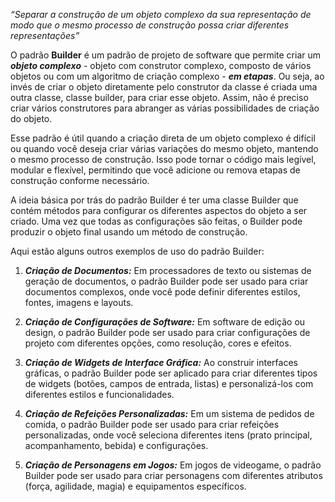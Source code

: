 *“Separar a construção de um objeto complexo da sua representação de modo que o mesmo processo de construção possa criar diferentes representações”*

O padrão **Builder** é um padrão de projeto de software que permite criar um ***objeto complexo*** - objeto com construtor complexo, composto de vários objetos ou com um algoritmo de criação complexo - ***em etapas***. Ou seja, ao invés de criar o objeto diretamente pelo construtor da classe é criada uma outra classe, classe builder, para criar esse objeto. Assim, não é preciso criar vários construtores para abranger as várias possibilidades de criação do objeto.

Esse padrão é útil quando a criação direta de um objeto complexo é difícil ou quando você deseja criar várias variações do mesmo objeto, mantendo o mesmo processo de construção. Isso pode tornar o código mais legível, modular e flexível, permitindo que você adicione ou remova etapas de construção conforme necessário.

A ideia básica por trás do padrão Builder é ter uma classe Builder que contém métodos para configurar os diferentes aspectos do objeto a ser criado. Uma vez que todas as configurações são feitas, o Builder pode produzir o objeto final usando um método de construção.

Aqui estão alguns outros exemplos de uso do padrão Builder:

1. ***Criação de Documentos:*** Em processadores de texto ou sistemas de geração de documentos, o padrão Builder pode ser usado para criar documentos complexos, onde você pode definir diferentes estilos, fontes, imagens e layouts.

2. ***Criação de Configurações de Software:*** Em software de edição ou design, o padrão Builder pode ser usado para criar configurações de projeto com diferentes opções, como resolução, cores e efeitos.

3. ***Criação de Widgets de Interface Gráfica:*** Ao construir interfaces gráficas, o padrão Builder pode ser aplicado para criar diferentes tipos de widgets (botões, campos de entrada, listas) e personalizá-los com diferentes estilos e funcionalidades.

4. ***Criação de Refeições Personalizadas:*** Em um sistema de pedidos de comida, o padrão Builder pode ser usado para criar refeições personalizadas, onde você seleciona diferentes itens (prato principal, acompanhamento, bebida) e configurações.

5. ***Criação de Personagens em Jogos:*** Em jogos de videogame, o padrão Builder pode ser usado para criar personagens com diferentes atributos (força, agilidade, magia) e equipamentos específicos.